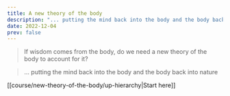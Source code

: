 ```yaml
---
title: A new theory of the body
description: "... putting the mind back into the body and the body back into nature"
date: 2022-12-04
prev: false
---
```


> If wisdom comes from the body, do we need a new theory of the body to account for it?

> ... putting the mind back into the body and the body back into nature

[[course/new-theory-of-the-body/up-hierarchy|Start here]]
